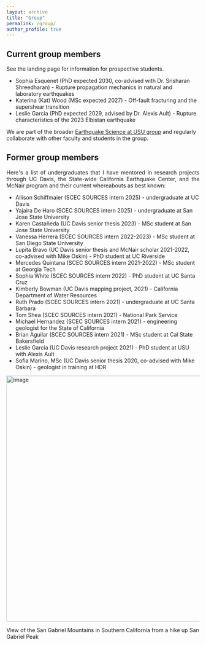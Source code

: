 ```yaml
---
layout: archive
title: "Group"
permalink: /group/
author_profile: true
---
```


## Current group members
See the landing page for information for prospective students. 

- Sophia Esquenet (PhD expected 2030, co-advised with Dr. Srisharan Shreedharan) - Rupture propagation mechanics in natural and laboratory earthquakes
- Katerina (Kat) Wood (MSc expected 2027) - Off-fault fracturing and the supershear transition
- Leslie Garcia (PhD expected 2029, advised by Dr. Alexis Ault) - Rupture characteristics of the 2023 Elbistan earthquake
  
We are part of the broader [Earthquake Science at USU group](https://www.usu.edu/geo/earthquake-science) and regularly collaborate with other faculty and students in the group.

## Former group members 

<p align="justify">
Here's a list of undergraduates that I have mentored in research projects through UC Davis, the State-wide California Earthquake Center, and the McNair program and their current whereabouts as best known:
</p>

-  Allison Schiffmaier (SCEC SOURCES intern 2025) - undergraduate at UC Davis
-  Yajaira De Haro (SCEC SOURCES intern 2025) - undergraduate at San Jose State University
-  Karen Castañeda (UC Davis senior thesis 2023) - MSc student at San Jose State University
-  Vanessa Herrera (SCEC SOURCES intern 2022-2023) - MSc student at San Diego State University
-  Lupita Bravo (UC Davis senior thesis and McNair scholar 2021-2022, co-advised with Mike Oskin) - PhD student at UC Riverside
-  Mercedes Quintana (SCEC SOURCES intern 2021-2022) - MSc student at Georgia Tech
-  Sophia White (SCEC SOURCES intern 2022) - PhD student at UC Santa Cruz
-  Kimberly Bowman (UC Davis mapping project, 2021) - California Department of Water Resources
-  Ruth Prado (SCEC SOURCES intern 2021) - undergraduate at UC Santa Barbara
-  Tom Shea (SCEC SOURCES intern 2021) -  National Park Service
-  Michael Hernandez (SCEC SOURCES intern 2021) - engineering geologist for the State of California
-  Brian Aguilar (SCEC SOURCES intern 2021) - MSc student at Cal State Bakersfield
-  Leslie Garcia (UC Davis research project 2021) - PhD student at USU with Alexis Ault
-  Sofia Marino, MSc (UC Davis senior thesis 2020, co-advised with Mike Oskin) - geologist in training at HDR 


<img width="640" alt="image" src="https://github.com/user-attachments/assets/c7d4bcfc-05fa-4126-b6d8-35b5e2978666">

View of the San Gabriel Mountains in Southern California from a hike up San Gabriel Peak 
